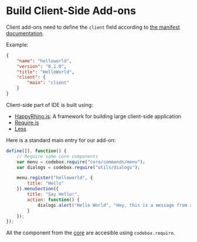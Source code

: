 # Build Client-Side Add-ons

Client add-ons need to define the ```client``` field according to [the manifest documentation](package.md).

Example:

```json
{
    "name": "helloworld",
    "version": "0.1.0",
    "title": "HelloWorld",
    "client": {
        "main": "client"
    }
}
```

Client-side part of IDE is built using:

* [HappyRhino.js](https://friendco.de/hr.js/): A framework for building large client-side application
* [Require.js](http://requirejs.org/)
* [Less](http://lesscss.org/)

Here is a standard main entry for our add-on:

```javascript
define([], function() {
    // Require some core components
    var menu = codebox.require("core/commands/menu");
    var dialogs = codebox.require("utils/dialogs");

    menu.register("helloworld", {
        title: "Hello"
    }).menuSection({
        title: "Say Hello!",
        action: function() {
            dialogs.alert("Hello World", "Hey, this is a message from an add-on!");
        }
    });
});
```

All the component from the [core](https://github.com/FriendCode/codebox/tree/master/client) are accesible using ```codebox.require```.
